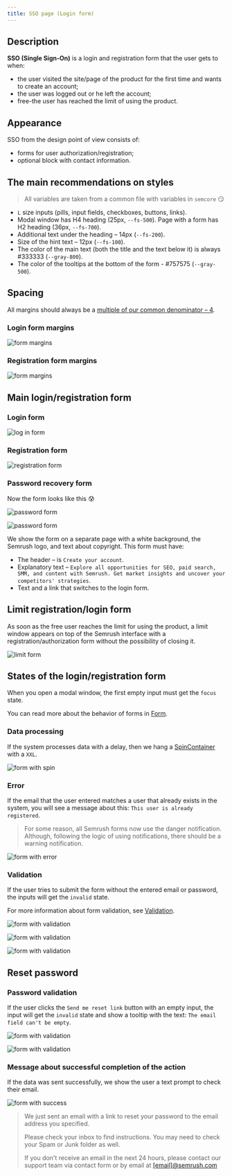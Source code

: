 ```yaml
---
title: SSO page (Login form)
---
```


## Description

**SSO (Single Sign-On)** is a login and registration form that the user gets to when:

- the user visited the site/page of the product for the first time and wants to create an account;
- the user was logged out or he left the account;
- free-the user has reached the limit of using the product.

## Appearance

SSO from the design point of view consists of:

- forms for user authorization/registration;
- optional block with contact information.

## The main recommendations on styles

> All variables are taken from a common file with variables in `semcore` 😏

- `L` size inputs (pills, input fields, checkboxes, buttons, links).
- Modal window has H4 heading (25px, `--fs-500`). Page with a form has H2 heading (36px, `--fs-700`).
- Additional text under the heading – 14px (`--fs-200`).
- Size of the hint text – 12px (`--fs-100`).
- The color of the main text (both the title and the text below it) is always #333333 (`--gray-800`).
- The color of the tooltips at the bottom of the form - #757575 (`--gray-500`).

## Spacing

All margins should always be a [multiple of our common denominator – 4](/style/variables/).

### Login form margins

![form margins](static/margins-1.png)

### Registration form margins

![form margins](static/margins-2.png)

## Main login/registration form

### Login form

![log in form](static/form-1.png)

### Registration form

![registration form](static/form-2.png)

### Password recovery form

Now the form looks like this 😰

![password form](static/password-1.png)

![password form](static/password-2.png)

We show the form on a separate page with a white background, the Semrush logo, and text about copyright. This form must have:

- The header – is `Create your account`.
- Explanatory text – `Explore all opportunities for SEO, paid search, SMM, and content with Semrush. Get market insights and uncover your competitors' strategies`.
- Text and a link that switches to the login form.

## Limit registration/login form

As soon as the free user reaches the limit for using the product, a limit window appears on top of the Semrush interface with a registration/authorization form without the possibility of closing it.

![limit form](static/limit.png)

## States of the login/registration form

When you open a modal window, the first empty input must get the `focus` state.

You can read more about the behavior of forms in [Form](/patterns/form/).

### Data processing

If the system processes data with a delay, then we hang a [SpinContainer](/components/spin-container) with a `XXL`.

![form with spin](static/spin.png)

### Error

If the email that the user entered matches a user that already exists in the system, you will see a message about this: `This user is already registered`.

> For some reason, all Semrush forms now use the danger notification. Although, following the logic of using notifications, there should be a warning notification.

![form with error](static/error.png)

### Validation

If the user tries to submit the form without the entered email or password, the inputs will get the `invalid` state.

For more information about form validation, see [Validation](/patterns/validation-form/).

![form with validation](static/validation-1.png)

![form with validation](static/validation-2.png)

![form with validation](static/validation-3.png)

## Reset password

### Password validation

If the user clicks the `Send me reset link` button with an empty input, the input will get the `invalid` state and show a tooltip with the text: `The email field can't be empty`.

![form with validation](static/validation-4.png)

![form with validation](static/validation-5.png)

### Message about successful completion of the action

If the data was sent successfully, we show the user a text prompt to check their email.

![form with success](static/success.png)

> We just sent an email with a link to reset your password to the email address you specified.
>
> Please check your inbox to find instructions. You may need to check your Spam or Junk folder as well.
>
> If you don't receive an email in the next 24 hours, please contact our support team via contact form or by email at [[email]@semrush.com](mailto:[email]@semrush.com)
